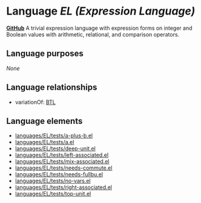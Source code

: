 # Language _EL (Expression Language)_
**[GitHub](https://github.com/softlang/yas/blob/master/EL)**
A trivial expression language with expression forms on integer and Boolean values with arithmetic, relational, and comparison operators.

## Language purposes
_None_

## Language relationships
* variationOf: [BTL](http://softlang.github.io/yas/languages/BTL.html)

## Language elements
* [languages/EL/tests/a-plus-b.el](../../languages/EL/tests/a-plus-b.el)
* [languages/EL/tests/a.el](../../languages/EL/tests/a.el)
* [languages/EL/tests/deep-unit.el](../../languages/EL/tests/deep-unit.el)
* [languages/EL/tests/left-associated.el](../../languages/EL/tests/left-associated.el)
* [languages/EL/tests/mix-associated.el](../../languages/EL/tests/mix-associated.el)
* [languages/EL/tests/needs-commute.el](../../languages/EL/tests/needs-commute.el)
* [languages/EL/tests/needs-fullbu.el](../../languages/EL/tests/needs-fullbu.el)
* [languages/EL/tests/no-vars.el](../../languages/EL/tests/no-vars.el)
* [languages/EL/tests/right-associated.el](../../languages/EL/tests/right-associated.el)
* [languages/EL/tests/top-unit.el](../../languages/EL/tests/top-unit.el)
